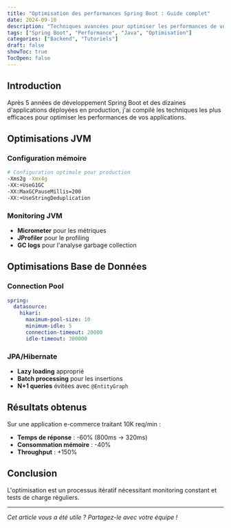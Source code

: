 ```yaml
---
title: "Optimisation des performances Spring Boot : Guide complet"
date: 2024-09-10
description: "Techniques avancées pour optimiser les performances de vos applications Spring Boot en production"
tags: ["Spring Boot", "Performance", "Java", "Optimisation"]
categories: ["Backend", "Tutoriels"]
draft: false
showToc: true
TocOpen: false
---
```


## Introduction

Après 5 années de développement Spring Boot et des dizaines d'applications déployées en production, j'ai compilé les techniques les plus efficaces pour optimiser les performances de vos applications.

## Optimisations JVM

### Configuration mémoire
```bash
# Configuration optimale pour production
-Xms2g -Xmx4g
-XX:+UseG1GC
-XX:MaxGCPauseMillis=200
-XX:+UseStringDeduplication
```

### Monitoring JVM
- **Micrometer** pour les métriques
- **JProfiler** pour le profiling
- **GC logs** pour l'analyse garbage collection

##  Optimisations Base de Données

### Connection Pool
```yaml
spring:
  datasource:
    hikari:
      maximum-pool-size: 10
      minimum-idle: 5
      connection-timeout: 20000
      idle-timeout: 300000
```

### JPA/Hibernate
- **Lazy loading** approprié
- **Batch processing** pour les insertions
- **N+1 queries** évitées avec `@EntityGraph`

##  Résultats obtenus

Sur une application e-commerce traitant 10K req/min :
-  **Temps de réponse** : -60% (800ms → 320ms)
-  **Consommation mémoire** : -40%
-  **Throughput** : +150%

## Conclusion

L'optimisation est un processus itératif nécessitant monitoring constant et tests de charge réguliers.

---

*Cet article vous a été utile ? Partagez-le avec votre équipe !*